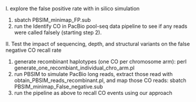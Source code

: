 I. explore the false positive rate with in silico simulation
1. sbatch PBSIM_minimap_FP.sub
2. run the Identify CO in PacBio pool-seq data pipeline to see if any reads were called falsely (starting step 2).

II. Test the impact of sequencing, depth, and structural variants on the false negative CO recall rate
1. generate recombinant haplotypes (one CO per chromosome arm): perl generate_one_recombiant_individual_chro_arm.pl
2. run PBSIM to simulate PacBio long reads, extract those read with obtain_PBSIM_reads_recombinant.pl, and map those CO reads: sbatch PBSIM_minimap_False_negative.sub
3. run the pipeline as above to recall CO events using our approach
